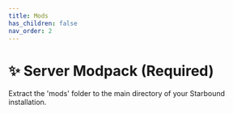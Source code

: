 ```yaml
---
title: Mods
has_children: false
nav_order: 2
---
```


# ✨ Server Modpack (Required)

Extract the 'mods' folder to the main directory of your Starbound installation.
